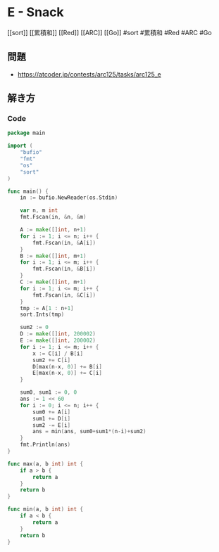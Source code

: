 # E - Snack
[[sort]] [[累積和]] [[Red]] [[ARC]] [[Go]]
#sort #累積和 #Red #ARC #Go 

## 問題
- https://atcoder.jp/contests/arc125/tasks/arc125_e

## 解き方
### Code
```go
package main

import (
	"bufio"
	"fmt"
	"os"
	"sort"
)

func main() {
	in := bufio.NewReader(os.Stdin)

	var n, m int
	fmt.Fscan(in, &n, &m)

	A := make([]int, n+1)
	for i := 1; i <= n; i++ {
		fmt.Fscan(in, &A[i])
	}
	B := make([]int, m+1)
	for i := 1; i <= m; i++ {
		fmt.Fscan(in, &B[i])
	}
	C := make([]int, m+1)
	for i := 1; i <= m; i++ {
		fmt.Fscan(in, &C[i])
	}
	tmp := A[1 : n+1]
	sort.Ints(tmp)

	sum2 := 0
	D := make([]int, 200002)
	E := make([]int, 200002)
	for i := 1; i <= m; i++ {
		x := C[i] / B[i]
		sum2 += C[i]
		D[max(n-x, 0)] += B[i]
		E[max(n-x, 0)] += C[i]
	}

	sum0, sum1 := 0, 0
	ans := 1 << 60
	for i := 0; i <= n; i++ {
		sum0 += A[i]
		sum1 += D[i]
		sum2 -= E[i]
		ans = min(ans, sum0+sum1*(n-i)+sum2)
	}
	fmt.Println(ans)
}

func max(a, b int) int {
	if a > b {
		return a
	}
	return b
}

func min(a, b int) int {
	if a < b {
		return a
	}
	return b
}
```